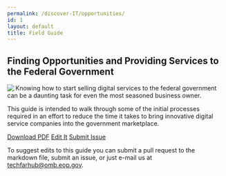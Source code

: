 ```yaml
---
permalink: /discover-IT/opportunities/
id: 1
layout: default
title: Field Guide
---
```


## Finding Opportunities and Providing Services to the Federal Government

<img align="left" src="techfar-hub/assets/img/Guide_Opportunities_Title.jpg" /> Knowing how to start selling digital services to the federal government can be a daunting task for even the most seasoned business owner. 

This guide is intended to walk through some of the initial processes required in an effort to reduce the time it takes to bring innovative digital service companies into the government marketplace.

<a class="usa-button" type="button" target="blank" href="https://techfarhub.cio.gov/assets/files/ContractorHowToGuide_I_1.pdf">Download PDF</a>  <a class="usa-button" type="button" target="blank" href="https://github.com/usds/techfar-hub/blob/master/docs/Finding-Opportunities-and-Providing-Services-to-the-Federal-Government-Guide.md">Edit It</a>  <a class="usa-button" type="button" target="blank" href="https://github.com/usds/techfar-hub/issues">Submit Issue</a>  

To suggest edits to this guide you can submit a pull request to the markdown file, submit an issue, or just e-mail us at  [techfarhub@omb.eop.gov](mailto:techfarhub@omb.eop.gov).
